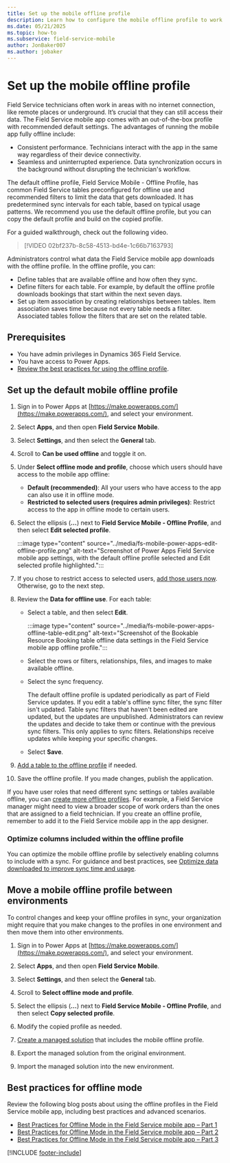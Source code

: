```yaml
---
title: Set up the mobile offline profile
description: Learn how to configure the mobile offline profile to work with the Dynamics 365 Field Service mobile app when no network is available.
ms.date: 05/21/2025
ms.topic: how-to
ms.subservice: field-service-mobile
author: JonBaker007
ms.author: jobaker
---
```


# Set up the mobile offline profile

Field Service technicians often work in areas with no internet connection, like remote places or underground. It’s crucial that they can still access their data. The Field Service mobile app comes with an out-of-the-box profile with recommended default settings. The advantages of running the mobile app fully offline include:

- Consistent performance. Technicians interact with the app in the same way regardless of their device connectivity.
- Seamless and uninterrupted experience. Data synchronization occurs in the background without disrupting the technician's workflow.

The default offline profile, Field Service Mobile - Offline Profile, has common Field Service tables preconfigured for offline use and recommended filters to limit the data that gets downloaded. It has predetermined sync intervals for each table, based on typical usage patterns. We recommend you use the default offline profile, but you can copy the default profile and build on the copied profile.

For a guided walkthrough, check out the following video.
>
> [!VIDEO 02bf237b-8c58-4513-bd4e-1c66b7163793]

Administrators control what data the Field Service mobile app downloads with the offline profile. In the offline profile, you can:

- Define tables that are available offline and how often they sync.
- Define filters for each table. For example, by default the offline profile downloads bookings that start within the next seven days.
- Set up item association by creating relationships between tables. Item association saves time because not every table needs a filter. Associated tables follow the filters that are set on the related table.

## Prerequisites

- You have admin privileges in Dynamics 365 Field Service.
- You have access to Power Apps.
- [Review the best practices for using the offline profile](best-practices-limitations-offline-profile.md).

## Set up the default mobile offline profile

1. Sign in to Power Apps at [https://make.powerapps.com/](https://make.powerapps.com/), and select your environment.

1. Select **Apps**, and then open **Field Service Mobile**.

1. Select **Settings**, and then select the **General** tab.

1. Scroll to **Can be used offline** and toggle it on.

1. Under **Select offline mode and profile**, choose which users should have access to the mobile app offline:

   - **Default (recommended)**: All your users who have access to the app can also use it in offline mode.
   - **Restricted to selected users (requires admin privileges)**: Restrict access to the app in offline mode to certain users.

1. Select the ellipsis (**&hellip;**) next to **Field Service Mobile - Offline Profile**, and then select **Edit selected profile**.

   :::image type="content" source="../media/fs-mobile-power-apps-edit-offline-profile.png" alt-text="Screenshot of Power Apps Field Service mobile app settings, with the default offline profile selected and Edit selected profile highlighted.":::

1. If you chose to restrict access to selected users, [add those users now](/power-apps/mobile/setup-mobile-offline#add-users-to-an-offline-profile). Otherwise, go to the next step.

1. Review the **Data for offline use**. For each table:

   - Select a table, and then select **Edit**.

      :::image type="content" source="../media/fs-mobile-power-apps-offline-table-edit.png" alt-text="Screenshot of the Bookable Resource Booking table offline data settings in the Field Service mobile app offline profile.":::

   - Select the rows or filters, relationships, files, and images to make available offline.

   - Select the sync frequency.

     The default offline profile is updated periodically as part of Field Service updates. If you edit a table's offline sync filter, the sync filter isn't updated. Table sync filters that haven't been edited are updated, but the updates are unpublished. Administrators can review the updates and decide to take them or continue with the previous sync filters. This only applies to sync filters. Relationships receive updates while keeping your specific changes.

   - Select **Save**.

1. [Add a table to the offline profile](/power-apps/mobile/setup-mobile-offline#add-a-table-to-an-offline-profile-and-apply-filters) if needed.

1. Save the offline profile. If you made changes, publish the application.

If you have user roles that need different sync settings or tables available offline, you can [create more offline profiles](/power-apps/mobile/setup-mobile-offline#set-up-a-mobile-offline-profile). For example, a Field Service manager might need to view a broader scope of work orders than the ones that are assigned to a field technician. If you create an offline profile, remember to add it to the Field Service mobile app in the app designer.

### Optimize columns included within the offline profile

You can optimize the mobile offline profile by selectively enabling columns to include with a sync. For guidance and best practices, see [Optimize data downloaded to improve sync time and usage](/power-apps/mobile/mobile-offline-guidelines#optimize-data-downloaded-to-improve-sync-time-and-usage).

## Move a mobile offline profile between environments

To control changes and keep your offline profiles in sync, your organization might require that you make changes to the profiles in one environment and then move them into other environments.

1. Sign in to Power Apps at [https://make.powerapps.com/](https://make.powerapps.com/), and select your environment.

1. Select **Apps**, and then open **Field Service Mobile**.

1. Select **Settings**, and then select the **General** tab.

1. Scroll to **Select offline mode and profile**.

1. Select the ellipsis  (**&hellip;**) next to **Field Service Mobile - Offline Profile**, and then select **Copy selected profile**.

1. Modify the copied profile as needed.

1. [Create a managed solution](/power-platform/alm/solution-concepts-alm) that includes the mobile offline profile.

1. Export the managed solution from the original environment.

1. Import the managed solution into the new environment.

## Best practices for offline mode

Review the following blog posts about using the offline profiles in the Field Service mobile app, including best practices and advanced scenarios.

- [Best Practices for Offline Mode in the Field Service mobile app – Part 1](https://www.microsoft.com/en-us/dynamics-365/blog/administrator/2023/11/06/best-practices-for-offline-mode-in-the-field-service-mobile-app-part-1/)
- [Best Practices for Offline Mode in the Field Service mobile app – Part 2](https://www.microsoft.com/en-us/dynamics-365/blog/administrator/2023/11/08/best-practices-for-offline-mode-in-the-field-service-mobile-app-part-2/)
- [Best Practices for Offline Mode in the Field Service mobile app – Part 3](https://www.microsoft.com/en-us/dynamics-365/blog/it-professional/2023/11/10/best-practices-for-offline-mode-in-the-field-service-mobile-app-part-3/)

[!INCLUDE [footer-include](../../includes/footer-banner.md)]
